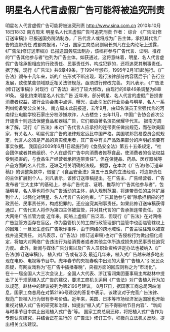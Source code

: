 # 明星名人代言虚假广告可能将被追究刑责

明星名人代言虚假广告可能将被追究刑责
http://www.sina.com.cn  2010年10月18日18:32  南方周末
明星名人代言虚假广告可追究刑责
作者： 综合
《广告法(修订送审稿)》已报送国务院法制办，广告代言人或将成为广告主体，承担其代言广告的连带责任
成都商报讯，17日，国家工商总局副局长刘凡在业内论坛上透露，《广告法(修订送审稿)》已报送国务院法制办，该稿将参与广告代言、证明、推荐的“广告其他参与者”也列为广告主体。如获通过，这将意味着，明星、名人代言虚假广告除承担相应的行政责任、民事责任外，构成犯罪的，还将追究其刑事责任。
据了解，现行《广告法》共6章49条，于1994年颁布，1995年2月1日起施行。《广告法》颁布十几年来，新的广告形式不断出现，现行法律部分内容落后于广告行业发展，致使某些领域缺乏相关法律规范，亟须进行修改完善。
刘凡表示，《广告法(修订送审稿)》对现行《广告法》进行了较大修改，由现行的6章49条调整为8章91条。
强化约束明星名人代言广告
近年来，部分明星、名人代言的虚假广告损害消费者权益，被行业协会集中点评、曝光，由此引发的行业协会与明星、名人一系列纠纷备受公众关注。
南方周末此前报道，去年9月，由知名演员王宝强代言的河南绿业电脑学校石家庄分校涉嫌欺诈，人去楼空；去年11月，中国广告协会首次公开谴责十则违法保健食品和器械广告，它们都由著名演员侯耀华代言。
据南方周末了解，现行《广告法》未对广告代言人应承担的连带责任做出规范，而在欧美国家，有关名人、明星代言广告的法律规定远比中国严格。美国联邦贸易委员会就规定，代言人必须是产品的真实使用者，其广告中有关产品效果部分的声明必须要有事实依据。
我国自2009年6月1日起施行的《食品安全法》第五十五条规定，“社会团体或者其他组织、个人在虚假广告中向消费者推荐食品，使消费者的合法权益受到损害的，与食品生产经营者承担连带责任”。但在保健品、药品、医疗器械等产品方面的名人代言，还缺乏相关明确的法规。
据悉，在本次《广告法(修订送审稿)》的调整条款中，借鉴了《食品安全法》第五十五条的立法经验，将连带责任的主体扩展到个人。刘凡表示，该修订送审稿提出，在广告主、广告经营者、广告发布者“三大主体”的基础上，参与广告代言、证明、推荐的“广告其他参与者”，包括明星、名人等也将作为广告活动的主体，纳入规制范围，将连带责任的主体扩展到个人，以强化对明星、名人代言广告的约束。“广告其他参与者”除承担相应的行政责任、民事责任外，构成犯罪的，还应追究其刑事责任。如果此修订送审稿获得通过，广告代言人将作为第四主体被监管，并对其代言的广告承担连带责任。
加大网络广告监管力度
近年来，网络上虚假广告泛滥，但现行《广告法》在对网络广告监管方面存在盲区，作为监管机关的工商行政管理部门监管中也面临管辖权上的困难：一旦发生虚假广告欺诈事件，由于网络的跨地域性，广告主往往难以被查找并追究责任。
刘凡表示，《广告法》(修订送审稿)也对广告侵权行为做出细化规定，将加大对网络广告违法行为给消费者或者其他主体所造成损失的民事责任追究力度。
此外，新闻与媒体广告分离以及广告人员职业资格评定办法也被纳入《广告法(修订送审稿)》。
植入式广告或有涉及
最近几年来，植入式广告越来越多地出现在电影、电视等节目中。虎年春节的央视春晚中出现的大量“广告植入”引发民众质疑，有网友戏称为“在广告中插播春晚”，央视方面的回应则称之为“市场化”。
在十一届全国人大三次会议上，全国人大代表、浙江富润集团董事局主席赵林中提出了关于规范植入式广告的建议，要求工商机关运用《广告法》对广告植入行为加以规范。赵林中的建议被列为第2196号建议。
8月17日，据国家工商总局网站消息，国家工商总局在对第2196号建议的答复中表示，该建议对于完善广告法律、规范广告植入行为很有参考价值。近年来，美国、日本等市场经济发达国家也开始重视对植入式广告的研究和治理，如提出“植入式广告不得影响节目内容”、“新闻与时事节目中禁止出现植入式广告”等。
国家工商总局还称，将把植入式广告作为专题认真研究，并结合正在进行的《广告法》修订工作，积极向立法机关反映，提出相关立法建议。

